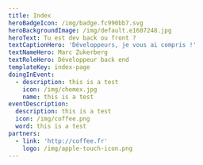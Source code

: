 ```yaml
---
title: Index
heroBadgeIcon: /img/badge.fc990bb7.svg
heroBackgroundImage: /img/default.e1607248.jpg
heroText: Tu est dev back ou front ?
textCaptionHero: 'Développeurs, je vous ai compris !'
textNameHero: Marc Zukerberg
textRoleHero: Développeur back end
templateKey: index-page
doingInEvent:
  - description: this is a test
    icon: /img/chemex.jpg
    name: this is a test
eventDescription:
  description: this is a test
  icon: /img/coffee.png
  word: this is a test
partners:
  - link: 'http://coffee.fr'
    logo: /img/apple-touch-icon.png
---
```



